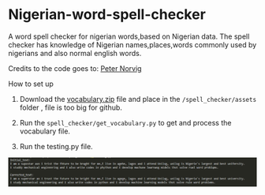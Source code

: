 # Nigerian-word-spell-checker
A word spell checker for nigerian words,based on Nigerian data. The spell checker has knowledge of Nigerian names,places,words commonly used by nigerians and also normal english words.

Credits to the code goes to: <a href="http://norvig.com/spell-correct.html">Peter Norvig</a>



How to set up<br>
1) Download the <a href="https://drive.google.com/file/d/10vsgGa-LBkrHUIoSfet8hRJSQlP_mlxt/view?usp=sharing">vocabulary.zip</a> file and place in the `/spell_checker/assets` folder , file is too big for github.

2) Run the `spell_checker/get_vocabulary.py` to get and process the vocabulary file.

3) Run the testing.py file.
<img src="https://github.com/saheedniyi02/Nigerian-word-spell-checker/blob/main/Result.PNG"/>
